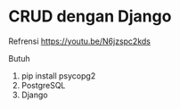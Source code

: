 # CRUD dengan Django

Refrensi 
https://youtu.be/N6jzspc2kds

Butuh 
1. pip install psycopg2
2. PostgreSQL 
3. Django

